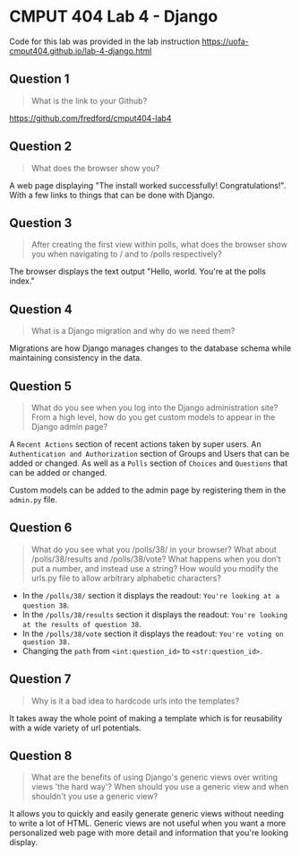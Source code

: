 # CMPUT 404 Lab 4 - Django

Code for this lab was provided in the lab instruction https://uofa-cmput404.github.io/lab-4-django.html

## Question 1

> What is the link to your Github?

https://github.com/fredford/cmput404-lab4

## Question 2

>  What does the browser show you?

A web page displaying "The install worked successfully! Congratulations!". With a few links to things that can be done with Django.

## Question 3

> After creating the first view within polls, what does the browser show you when navigating to / and to /polls respectively?

The browser displays the text output "Hello, world. You're at the polls index."

## Question 4

> What is a Django migration and why do we need them?

Migrations are how Django manages changes to the database schema while maintaining consistency in the data.

## Question 5

> What do you see when you log into the Django administration site? From a high level, how do you get custom models to appear in the Django admin page?

A `Recent Actions` section of recent actions taken by super users. An `Authentication and Authorization` section of Groups and Users that can be added or changed. As well as a `Polls` section of `Choices` and `Questions` that can be added or changed.

Custom models can be added to the admin page by registering them in the `admin.py` file.

## Question 6

> What do you see what you /polls/38/ in your browser? What about /polls/38/results and /polls/38/vote? What happens when you don’t put a number, and instead use a string? How would you modify the urls.py file to allow arbitrary alphabetic characters?

- In the `/polls/38/` section it displays the readout: `You're looking at a question 38`.
- In the `/polls/38/results` section it displays the readout: `You're looking at the results of question 38`.
- In the `/polls/38/vote` section it displays the readout: `You're voting on question 38.`
- Changing the `path` from `<int:question_id>` to `<str:question_id>`.

## Question 7

> Why is it a bad idea to hardcode urls into the templates?

It takes away the whole point of making a template which is for reusability with a wide variety of url potentials.

## Question 8

> What are the benefits of using Django's generic views over writing views 'the hard way'? When should you use a generic view and when shouldn't you use a generic view?

It allows you to quickly and easily generate generic views without needing to write a lot of HTML. Generic views are not useful when you want a more personalized web page with more detail and information that you're looking display.

